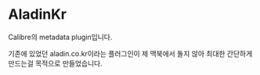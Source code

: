 # AladinKr
Calibre의 metadata plugin입니다.

기존에 있었던 aladin.co.kr이라는 플러그인이 제 맥북에서 돌지 않아 최대한 간단하게 만드는걸 목적으로 만들었습니다.
